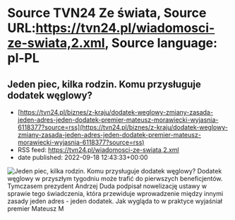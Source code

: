 # Source TVN24 Ze świata, Source URL:https://tvn24.pl/wiadomosci-ze-swiata,2.xml, Source language: pl-PL

## Jeden piec, kilka rodzin. Komu przysługuje dodatek węglowy?
 - [https://tvn24.pl/biznes/z-kraju/dodatek-weglowy-zmiany-zasada-jeden-adres-jeden-dodatek-premier-mateusz-morawiecki-wyjasnia-6118377?source=rss](https://tvn24.pl/biznes/z-kraju/dodatek-weglowy-zmiany-zasada-jeden-adres-jeden-dodatek-premier-mateusz-morawiecki-wyjasnia-6118377?source=rss)
 - RSS feed: https://tvn24.pl/wiadomosci-ze-swiata,2.xml
 - date published: 2022-09-18 12:43:33+00:00

<img alt="Jeden piec, kilka rodzin. Komu przysługuje dodatek węglowy?" src="https://tvn24.pl/najnowsze/cdn-zdjecie-i08z98-jaczew-wies-budynki-miasteczko-domy-6112443/alternates/LANDSCAPE_1280" />
    Dodatek węglowy w przyszłym tygodniu może trafić do pierwszych beneficjentów. Tymczasem prezydent Andrzej Duda podpisał nowelizację ustawy w sprawie tego świadczenia, która przewiduje wprowadzenie między innymi zasady jeden adres - jeden dodatek. Jak wygląda to w praktyce wyjaśniał premier Mateusz M
